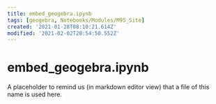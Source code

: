 ```yaml
---
title: embed_geogebra.ipynb
tags: [geogebra, Notebooks/Modules/M95_Site]
created: '2021-01-28T08:10:21.614Z'
modified: '2021-02-02T20:54:50.552Z'
---
```


# embed_geogebra.ipynb

A placeholder to remind us (in markdown editor view) that a file of this name is used here.



